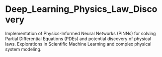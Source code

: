 # Deep_Learning_Physics_Law_Discovery
Implementation of Physics-Informed Neural Networks (PINNs) for solving Partial Differential Equations (PDEs) and potential discovery of physical laws. Explorations in Scientific Machine Learning and complex physical system modeling.
